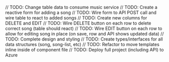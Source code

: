 // TODO: Change table data to consume music service
// TODO: Create a reactive form for adding a song
// TODO: Wire form to API POST call and wire table to react to added songs
// TODO: Create new columns for DELETE and EDIT 
// TODO: Wire DELETE button on each row to delete correct song (table should react)
// TODO: Wire EDIT button on each row to allow for editing song in place (on save, row and API shows updated data)
// TODO: Complete design and styling
// TODO: Create types/interfaces for all data structures (song, song-list, etc)
// TODO: Refactor to move templates inline inside of component file
// TODO: Deploy full project (including API) to Azure

